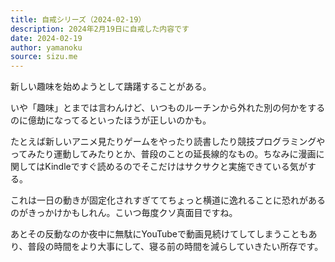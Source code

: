 ```yaml
---
title: 自戒シリーズ（2024-02-19）
description: 2024年2月19日に自戒した内容です
date: 2024-02-19
author: yamanoku
source: sizu.me
---
```


新しい趣味を始めようとして躊躇することがある。

いや「趣味」とまでは言わんけど、いつものルーチンから外れた別の何かをするのに億劫になってるといったほうが正しいのかも。

たとえば新しいアニメ見たりゲームをやったり読書したり競技プログラミングやってみたり運動してみたりとか、普段のことの延長線的なもの。ちなみに漫画に関してはKindleですぐ読めるのでそこだけはサクサクと実施できている気がする。

これは一日の動きが固定化されすぎててちょっと横道に逸れることに恐れがあるのがきっかけかもしれん。こいつ毎度クソ真面目ですね。

あとその反動なのか夜中に無駄にYouTubeで動画見続けてしてしまうこともあり、普段の時間をより大事にして、寝る前の時間を減らしていきたい所存です。
